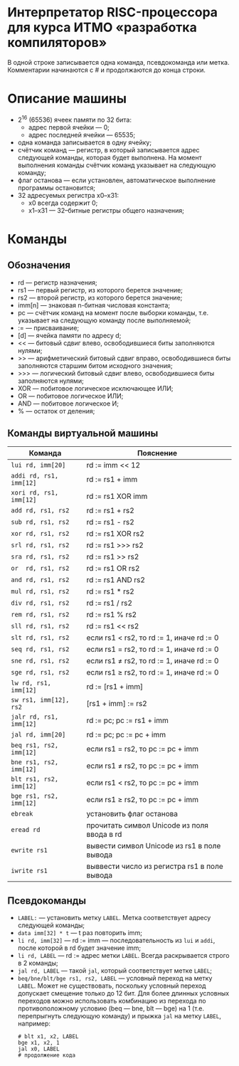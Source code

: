 # Интерпретатор RISC-процессора для курса ИТМО &laquo;разработка компиляторов&raquo;

В одной строке записывается одна команда, псевдокоманда или метка.
Комментарии начинаются с \# и продолжаются до конца строки.

# Описание машины
- 2<sup>16</sup> (65536) ячеек памяти по 32 бита:
  - адрес первой ячейки &mdash; 0;
  - адрес последней ячейки &mdash; 65535;
- одна команда записывается в одну ячейку;
- счётчик команд &mdash; регистр, в который записывается адрес следующей команды, которая будет выполнена. На момент выполнения команды счётчик команд указывает на следующую команду;
- флаг останова &mdash; если установлен, автоматическое выполнение программы остановится;
- 32 адресуемых регистра x0&ndash;x31:
  - x0 всегда содержит 0;
  - x1&ndash;x31 &mdash; 32&ndash;битные регистры общего назначения;

# Команды
## Обозначения

- rd &mdash; регистр назначения;
- rs1 &mdash; первый регистр, из которого берется значение;
- rs2 &mdash; второй регистр, из которого берется значение;
- imm[n] &mdash; знаковая n-битная числовая константа;
- pc &mdash; счётчик команд на момент после выборки команды, т.е. указывает на следующую команду после выполняемой;
- := &mdash; присваивание;
- [d] &mdash; ячейка памяти по адресу d;
- << &mdash; битовый сдвиг влево, освободившиеся биты заполняются нулями;
- \>\> &mdash; арифметический битовый сдвиг вправо, освободившиеся биты заполняются старшим битом исходного значения;
- \>\>\> &mdash; логический битовый сдвиг влево, освободившиеся биты заполняются нулями;
- XOR &mdash; побитовое логическое исключающее ИЛИ;
- OR &mdash; побитовое логическое ИЛИ;
- AND &mdash; побитовое логическое И;
- % &mdash; остаток от деления;

## Команды виртуальной машины
| Команда | Пояснение |
| ------- | --------- |
| `lui rd, imm[20]` | rd := imm << 12 |
| `addi rd, rs1, imm[12]` | rd := rs1 + imm |
| `xori rd, rs1, imm[12]` | rd := rs1 XOR imm |
| `add rd, rs1, rs2` | rd := rs1 + rs2 |
| `sub rd, rs1, rs2` | rd := rs1 - rs2 |
| `xor rd, rs1, rs2` | rd := rs1 XOR rs2 |
| `srl rd, rs1, rs2` | rd := rs1 \>\>\> rs2 |
| `sra rd, rs1, rs2` | rd := rs1 \>\> rs2 |
| `or  rd, rs1, rs2` | rd := rs1 OR rs2 |
| `and rd, rs1, rs2` | rd := rs1 AND rs2 |
| `mul rd, rs1, rs2` | rd := rs1 \* rs2 |
| `div rd, rs1, rs2` | rd := rs1 / rs2 |
| `rem rd, rs1, rs2` | rd := rs1 % rs2 |
| `sll rd, rs1, rs2` | rd := rs1 &lt;&lt; rs2 |
| `slt rd, rs1, rs2` | если rs1 &lt; rs2, то rd := 1, иначе rd := 0 |
| `seq rd, rs1, rs2` | если rs1 = rs2, то rd := 1, иначе rd := 0 |
| `sne rd, rs1, rs2` | если rs1 &ne; rs2, то rd := 1, иначе rd := 0 |
| `sge rd, rs1, rs2` | если rs1 &geq; rs2, то rd := 1, иначе rd := 0 |
| `lw rd, rs1, imm[12]` | rd := [rs1 + imm] |
| `sw rs1, imm[12], rs2` | [rs1 + imm] := rs2 |
| `jalr rd, rs1, imm[12]` | rd := pc; pc := rs1 + imm |
| `jal rd, imm[20]` | rd := pc; pc := pc + imm |
| `beq rs1, rs2, imm[12]` | если rs1 = rs2, то pc := pc + imm |
| `bne rs1, rs2, imm[12]` | если rs1 &ne; rs2, то pc := pc + imm |
| `blt rs1, rs2, imm[12]` | если rs1 < rs2, то pc := pc + imm |
| `bge rs1, rs2, imm[12]` | если rs1 &geq; rs2, то pc := pc + imm |
| `ebreak` | установить флаг останова |
| `eread rd` | прочитать символ Unicode из поля ввода в rd |
| `ewrite rs1` | вывести символ Unicode из rs1 в поле вывода |
| `iwrite rs1` | выввести число из регистра rs1 в поле вывода |

## Псевдокоманды
- `LABEL:` &mdash; установить метку `LABEL`.
  Метка соответствует адресу следующей команды;
- `data imm[32] * t` &mdash; t раз повторить imm;
- `li rd, imm[32]` &mdash; rd := imm &mdash; последовательность из `lui` и `addi`, после которой в rd будет значение imm;
- `li rd, LABEL` &mdash; rd := адрес метки `LABEL`. Всегда раскрывается строго в 2 команды;
- `jal rd, LABEL` &mdash; такой `jal`, который соответствует метке `LABEL`;
- `beq/bne/blt/bge rs1, rs2, LABEL` &mdash; условный переход на метку `LABEL`. Может не существовать, поскольку условный переход допускает смещение только до 12 бит. Для более длинных условных переходов можно использовать комбинацию из перехода по противоположному условию (beq &mdash; bne, blt &mdash; bge) на 1 (т.е. перепрыгнуть следующую команду) и прыжка `jal` на метку `LABEL`, например:
  ```
  # blt x1, x2, LABEL
  bge x1, x2, 1
  jal x0, LABEL
  # продолжение кода
  ```
